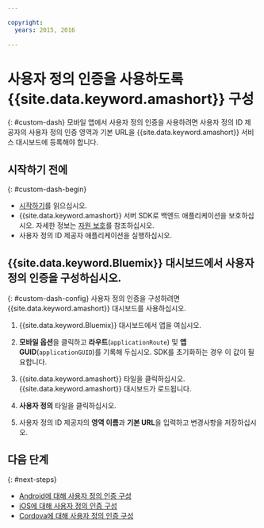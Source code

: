 ```yaml
---

copyright:
  years: 2015, 2016
  
---
```


# 사용자 정의 인증을 사용하도록 {{site.data.keyword.amashort}} 구성
{: #custom-dash}
모바일 앱에서 사용자 정의 인증을 사용하려면 사용자 정의 ID 제공자의
사용자 정의 인증 영역과 기본 URL을 {{site.data.keyword.amashort}} 서비스 대시보드에
등록해야 합니다. 

## 시작하기 전에
{: #custom-dash-begin}
* [시작하기](getting-started.html)를 읽으십시오. 
* {{site.data.keyword.amashort}} 서버 SDK로 백엔드 애플리케이션을
보호하십시오. 자세한 정보는 [자원 보호](protecting-resources.html)를 참조하십시오. 
* 사용자 정의 ID 제공자 애플리케이션을 실행하십시오. 

## {{site.data.keyword.Bluemix}} 대시보드에서 사용자 정의 인증을 구성하십시오. 
{: #custom-dash-config}
사용자 정의 인증을 구성하려면 {{site.data.keyword.amashort}} 대시보드를 사용하십시오. 

1. {{site.data.keyword.Bluemix}} 대시보드에서 앱을 여십시오. 

1. **모바일 옵션**을 클릭하고 **라우트**(`applicationRoute`) 및 **앱 GUID**(`applicationGUID`)를 기록해 두십시오. SDK를 초기화하는 경우 이 값이 필요합니다. 

1. {{site.data.keyword.amashort}} 타일을 클릭하십시오. {{site.data.keyword.amashort}} 대시보드가 로드됩니다. 

1. **사용자 정의** 타일을 클릭하십시오.

1. 사용자 정의 ID 제공자의 **영역 이름**과 **기본 URL**을
입력하고 변경사항을 저장하십시오. 

## 다음 단계
{: #next-steps}
* [Android에 대해 사용자 정의 인증 구성](custom-auth-android.html)
* [iOS에 대해 사용자 정의 인증 구성](custom-auth-ios.html)
* [Cordova에 대해 사용자 정의 인증 구성](custom-auth-cordova.html)
